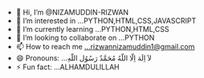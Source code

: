 - 👋 Hi, I’m @NIZAMUDDIN-RIZWAN
- 👀 I’m interested in ...PYTHON,HTML,CSS,JAVASCRIPT
- 🌱 I’m currently learning ...PYTHON,HTML,CSS
- 💞️ I’m looking to collaborate on ...PYTHON
- 📫 How to reach me ...rizwannizamuddin1@gmail.com
- 😄 Pronouns: ...لآ اِلَهَ اِلّا اللّهُ مُحَمَّدٌ رَسُوُل اللّهِ
- ⚡ Fun fact: ...ALHAMDULILLAH

<!---
NIZAMUDDIN-RIZWAN/NIZAMUDDIN-RIZWAN is a ✨ special ✨ repository because its `README.md` (this file) appears on your GitHub profile.
You can click the Preview link to take a look at your changes.
--->
